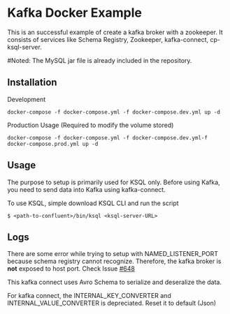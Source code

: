
# Kafka Docker Example

  

This is an successful example of create a kafka broker with a zookeeper. It consists of services like Schema Registry, Zookeeper, kafka-connect, cp-ksql-server. 

#Noted: The MySQL jar file is already included in the repository. 

  

## Installation

Development

    docker-compose -f docker-compose.yml -f docker-compose.dev.yml up -d

Production Usage (Required to modify the volume stored)

    docker-compose -f docker-compose.yml -f docker-compose.dev.yml-f docker-compose.prod.yml up -d

  
## Usage

The purpose to setup is primarily used for KSQL only. Before using Kafka, you need to send data into Kafka using kafka-connect. 

To use KSQL, simple download KSQL CLI and run the script

    $ <path-to-confluent>/bin/ksql <ksql-server-URL>

## Logs
There are some error while trying to setup with NAMED_LISTENER_PORT because schema registry cannot recognize. Therefore, the kafka broker is **not** exposed to host port. Check Issue [#648](https://github.com/confluentinc/schema-registry/issues/648)

This kafka connect uses Avro Schema to serialize and deseralize the data.

For kafka connect, the INTERNAL_KEY_CONVERTER and INTERNAL_VALUE_CONVERTER is depreciated. Reset it to default (Json)

